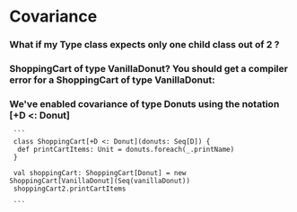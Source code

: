 #  Covariance

### What if my Type class expects only one child class out of 2 ?

### ShoppingCart of type VanillaDonut? You should get a compiler error for a ShoppingCart of type VanillaDonut:

### We've enabled covariance of type Donuts using the notation [+D <: Donut]

     ```
     class ShoppingCart[+D <: Donut](donuts: Seq[D]) {
      def printCartItems: Unit = donuts.foreach(_.printName)
     }

     val shoppingCart: ShoppingCart[Donut] = new ShoppingCart[VanillaDonut](Seq(vanillaDonut))
     shoppingCart2.printCartItems

     ```